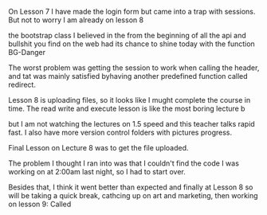 On Lesson 7 I have made the login form but came into a trap with sessions. But not to worry I am already on lesson 8

the bootstrap class I believed in the from the beginning of all the api and bullshit you find on the web had its chance to shine today with the function BG-Danger


The worst problem was getting the session to work when calling the header, and tat was mainly satisfied byhaving another predefined function called redirect.

Lesson 8 is uploading files, so it looks like I mught complete the course in time. The read write and execute lesson is like the most boring lecture b

but I am not watching the lectures on 1.5 speed and this teacher talks rapid fast. I also have more version control folders with pictures progress.




Final Lesson on Lecture 8 was to get the file uploaded.

The problem I thought I ran into was that I couldn't find the code I was working on at 2:00am last night, so I had to start over.


Besides that, I think it went better than expected and finally at Lesson 8 so will be taking a quick break, cathcing up on art and marketing, then working on lesson 9: Called
